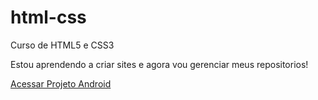 # html-css
 Curso de HTML5 e CSS3

Estou aprendendo a criar sites e agora vou gerenciar meus  repositorios!

<a href="https://vmarcos1.github.io/projeto-android/" target="blank" rel="next">Acessar Projeto Android</a>